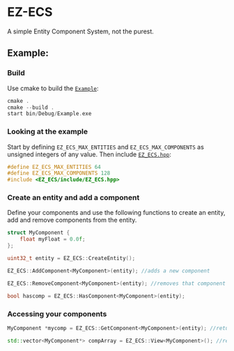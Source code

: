 # EZ-ECS

A simple Entity Component System, not the purest. 

## Example:

### Build

Use cmake to build the [`Example`](https://github.com/MrSinho/EZ-ECS/tree/main/Example/example.cpp):

```cpp
cmake . 
cmake --build .
start bin/Debug/Example.exe
```

### Looking at the example

Start by defining `EZ_ECS_MAX_ENTITIES` and `EZ_ECS_MAX_COMPONENTS` as unsigned integers of any value. Then include [`EZ_ECS.hpp`](https://github.com/MrSinho/EZ-ECS/tree/main/EZ_ECS/include):

```cpp
#define EZ_ECS_MAX_ENTITIES 64
#define EZ_ECS_MAX_COMPONENTS 128
#include <EZ_ECS/include/EZ_ECS.hpp>
``` 

### Create an entity and add a component

Define your components and use the following functions to create an entity, add and remove components from the entity.

```cpp
struct MyComponent {
	float myFloat = 0.0f;
};

uint32_t entity = EZ_ECS::CreateEntity();

EZ_ECS::AddComponent<MyComponent>(entity); //adds a new component

EZ_ECS::RemoveComponent<MyComponent>(entity); //removes that component

bool hascomp = EZ_ECS::HasComponent<MyComponent>(entity);

```

### Accessing your components

```cpp
MyComponent *mycomp = EZ_ECS::GetComponent<MyComponent>(entity); //returns the component of the given type, relative to the entity

std::vector<MyComponent*> compArray = EZ_ECS::View<MyComponent>(); //returns a vector of all components of the given type 

```